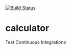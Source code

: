[![Build Status](https://travis-ci.org/mgufrone/calculator.png?branch=master)](https://travis-ci.org/mgufrone/calculator)

calculator
==========

Test Continuous Integrations
